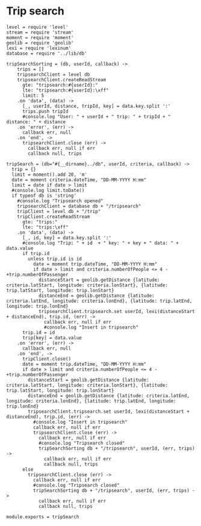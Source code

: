 # Trip search

    level = require 'level'
    stream = require 'stream'
    moment = require 'moment'
    geolib = require 'geolib'
    lexi = require 'lexinum'
    database = require '../lib/db'

    tripSearchSorting = (db, userId, callback) ->
        trips = []
        tripsearchClient = level db
        tripsearchClient.createReadStream
          gte: "tripsearch:#{userId}:"
          lte: "tripsearch:#{userId}:\xff"
          limit: 5
        .on 'data', (data) ->
          [_, userId, distance, tripId, key] = data.key.split ':'
          trips.push tripId
          #console.log "User: " + userId + " trip: " + tripId + " distance: " + distance
        .on 'error', (err) ->
          callback err, null
        .on 'end', ->
          tripsearchClient.close (err) ->
            callback err, null if err
            callback null, trips

    tripSearch = (db="#{__dirname}../db", userId, criteria, callback) ->
      trip = {}
      limit = moment().add 20, 'm'
      date = moment criteria.dateTime, "DD-MM-YYYY H:mm"
      limit = date if date > limit
      #console.log limit.toDate()
      if typeof db is 'string'
        #console.log "Tripsearch opened"
        tripsearchClient = database db + "/tripsearch"
        tripClient = level db + "/trip"
        tripClient.createReadStream
          gte: "trips:"
          lte: "trips:\xff"
        .on 'data', (data) ->
          [_, id, key] = data.key.split ':'
          #console.log "Trip: " + id  + " key: " + key + " data: " + data.value
          if trip.id
            unless trip.id is id
              date = moment trip.dateTime, "DD-MM-YYYY H:mm"
              if date > limit and criteria.numberOfPeople <= 4 - +trip.numberOfPassenger
                distanceStart = geolib.getDistance {latitude: criteria.latStart, longitude: criteria.lonStart}, {latitude: trip.latStart, longitude: trip.lonStart}
                distanceEnd = geolib.getDistance {latitude: criteria.latEnd, longitude: criteria.lonEnd}, {latitude: trip.latEnd, longitude: trip.lonEnd}
                tripsearchClient.tripsearch.set userId, lexi(distanceStart + distanceEnd), trip.id, (err) ->
                  callback err, null if err
                  #console.log "Insert in tripsearch"
          trip.id = id
          trip[key] = data.value
        .on 'error', (err) ->
          callback err, null
        .on 'end', ->
          tripClient.close()
          date = moment trip.dateTime, "DD-MM-YYYY H:mm"
          if date > limit and criteria.numberOfPeople <= 4 - +trip.numberOfPassenger
            distanceStart = geolib.getDistance {latitude: criteria.latStart, longitude: criteria.lonStart}, {latitude: trip.latStart, longitude: trip.lonStart}
            distanceEnd = geolib.getDistance {latitude: criteria.latEnd, longitude: criteria.lonEnd}, {latitude: trip.latEnd, longitude: trip.lonEnd}
            tripsearchClient.tripsearch.set userId, lexi(distanceStart + distanceEnd), trip.id, (err) ->
              #console.log "Insert in tripsearch"
              callback err, null if err
              tripsearchClient.close (err) ->
                callback err, null if err
                #console.log "Tripsearch closed"
                tripSearchSorting db + "/tripsearch", userId, (err, trips) ->
                  callback err, null if err
                  callback null, trips
          else
            tripsearchClient.close (err) ->
              callback err, null if err
              #console.log "Tripsearch closed"
              tripSearchSorting db + "/tripsearch", userId, (err, trips) ->
                callback err, null if err
                callback null, trips

    module.exports = tripSearch
